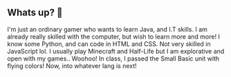 ## Whats up? 🤨

<!--
**hackpurrin/hackpurrin** is a ✨ _special_ ✨ repository because its `README.md` (this file) appears on your GitHub profile.

Here are some ideas to get you started:

- 🔭 I’m currently working on ...
- 🌱 I’m currently learning ...
- 👯 I’m looking to collaborate on ...
- 🤔 I’m looking for help with ...
- 💬 Ask me about ...
- 📫 How to reach me: ...
- 😄 Pronouns: ...
Fun fact:
-->

I'm just an ordinary gamer who wants to learn Java, and I.T skills. I am already really skilled with the computer, but wish to learn more and more! I know some Python, and can code in HTML and CSS. Not very skilled in JavaScript lol. I usually play Minecraft and Half-Life but I am explorative and open with my games..
Woohoo! In class, I passed the Small Basic unit with flying colors! Now, into whatever lang is next!

